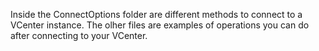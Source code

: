 Inside the ConnectOptions folder are different methods to connect to a VCenter instance.
The olher files are examples of operations you can do after connecting to your VCenter.
